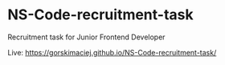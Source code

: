 # NS-Code-recruitment-task
Recruitment task for Junior Frontend Developer

Live: https://gorskimaciej.github.io/NS-Code-recruitment-task/